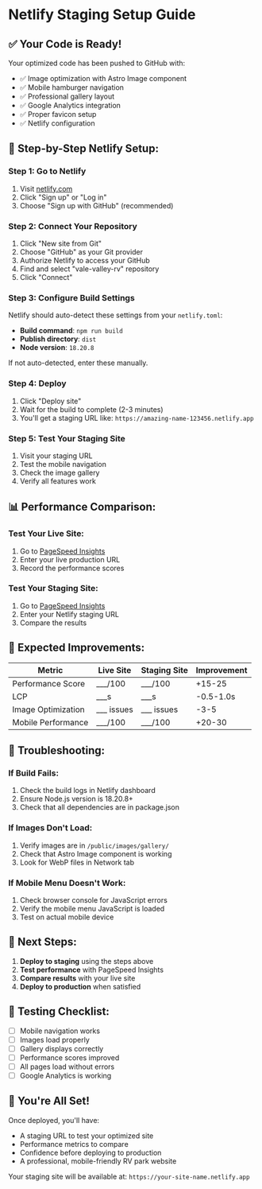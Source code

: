 # Netlify Staging Setup Guide

## ✅ Your Code is Ready!

Your optimized code has been pushed to GitHub with:
- ✅ Image optimization with Astro Image component
- ✅ Mobile hamburger navigation
- ✅ Professional gallery layout
- ✅ Google Analytics integration
- ✅ Proper favicon setup
- ✅ Netlify configuration

## 🚀 Step-by-Step Netlify Setup:

### Step 1: Go to Netlify
1. Visit [netlify.com](https://netlify.com)
2. Click "Sign up" or "Log in"
3. Choose "Sign up with GitHub" (recommended)

### Step 2: Connect Your Repository
1. Click "New site from Git"
2. Choose "GitHub" as your Git provider
3. Authorize Netlify to access your GitHub
4. Find and select "vale-valley-rv" repository
5. Click "Connect"

### Step 3: Configure Build Settings
Netlify should auto-detect these settings from your `netlify.toml`:
- **Build command**: `npm run build`
- **Publish directory**: `dist`
- **Node version**: `18.20.8`

If not auto-detected, enter these manually.

### Step 4: Deploy
1. Click "Deploy site"
2. Wait for the build to complete (2-3 minutes)
3. You'll get a staging URL like: `https://amazing-name-123456.netlify.app`

### Step 5: Test Your Staging Site
1. Visit your staging URL
2. Test the mobile navigation
3. Check the image gallery
4. Verify all features work

## 📊 Performance Comparison:

### Test Your Live Site:
1. Go to [PageSpeed Insights](https://pagespeed.web.dev/)
2. Enter your live production URL
3. Record the performance scores

### Test Your Staging Site:
1. Go to [PageSpeed Insights](https://pagespeed.web.dev/)
2. Enter your Netlify staging URL
3. Compare the results

## 🎯 Expected Improvements:

| Metric | Live Site | Staging Site | Improvement |
|--------|-----------|--------------|-------------|
| Performance Score | ___/100 | ___/100 | +15-25 |
| LCP | ___s | ___s | -0.5-1.0s |
| Image Optimization | ___ issues | ___ issues | -3-5 |
| Mobile Performance | ___/100 | ___/100 | +20-30 |

## 🔧 Troubleshooting:

### If Build Fails:
1. Check the build logs in Netlify dashboard
2. Ensure Node.js version is 18.20.8+
3. Check that all dependencies are in package.json

### If Images Don't Load:
1. Verify images are in `/public/images/gallery/`
2. Check that Astro Image component is working
3. Look for WebP files in Network tab

### If Mobile Menu Doesn't Work:
1. Check browser console for JavaScript errors
2. Verify the mobile menu JavaScript is loaded
3. Test on actual mobile device

## 🚀 Next Steps:

1. **Deploy to staging** using the steps above
2. **Test performance** with PageSpeed Insights
3. **Compare results** with your live site
4. **Deploy to production** when satisfied

## 📱 Testing Checklist:

- [ ] Mobile navigation works
- [ ] Images load properly
- [ ] Gallery displays correctly
- [ ] Performance scores improved
- [ ] All pages load without errors
- [ ] Google Analytics is working

## 🎉 You're All Set!

Once deployed, you'll have:
- A staging URL to test your optimized site
- Performance metrics to compare
- Confidence before deploying to production
- A professional, mobile-friendly RV park website

Your staging site will be available at: `https://your-site-name.netlify.app`

